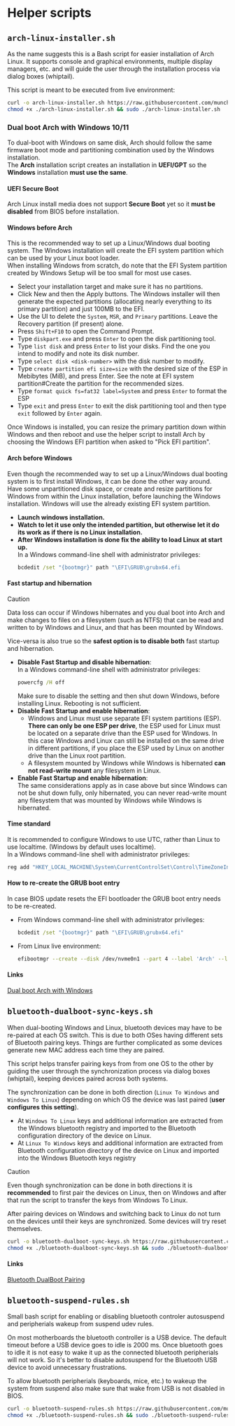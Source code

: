 # Helper scripts

## `arch-linux-installer.sh`
As the name suggests this is a Bash script for easier installation of Arch Linux.
It supports console and graphical environments, multiple display managers, etc. and will guide the user through the installation process via dialog boxes (whiptail).

This script is meant to be executed from live environment:
```bash
curl -o arch-linux-installer.sh https://raw.githubusercontent.com/munchauz3n/helper-scripts/refs/heads/main/arch-linux-installer.sh
chmod +x ./arch-linux-installer.sh && sudo ./arch-linux-installer.sh
```

### Dual boot Arch with Windows 10/11
To dual-boot with Windows on same disk, Arch should follow the same firmware boot mode and partitioning combination used by the Windows installation.  
The **Arch** installation script creates an installation in **UEFI/GPT** so the **Windows** installation **must use the same**.

#### UEFI Secure Boot
Arch Linux install media does not support **Secure Boot** yet so it **must be disabled** from BIOS before installation.

#### Windows before Arch
This is the recommended way to set up a Linux/Windows dual booting system. The Windows installation will create the EFI system partition which can be used by your Linux boot loader.  
When installing Windows from scratch, do note that the EFI System partition created by Windows Setup will be too small for most use cases.

- Select your installation target and make sure it has no partitions.
- Click New and then the Apply buttons. The Windows installer will then generate the expected partitions (allocating nearly everything to its primary partition) and just 100MB to the EFI.
- Use the UI to delete the `System`, `MSR`, and `Primary` partitions. Leave the Recovery partition (if present) alone.
- Press `Shift+F10` to open the Command Prompt.
- Type `diskpart.exe` and press `Enter` to open the disk partitioning tool.
- Type `list disk` and press `Enter` to list your disks. Find the one you intend to modify and note its disk number.
- Type `select disk <disk-number>` with the disk number to modify.
- Type `create partition efi size=size` with the desired size of the ESP in Mebibytes (MiB), and press Enter. See the note at EFI system partition#Create the partition for the recommended sizes.
- Type `format quick fs=fat32 label=System` and press `Enter` to format the ESP
- Type `exit` and press `Enter` to exit the disk partitioning tool and then type `exit` followed by `Enter` again.

Once Windows is installed, you can resize the primary partition down within Windows and then reboot and use the helper script to install Arch by choosing the Windows EFI partition when asked to "Pick EFI partition".

#### Arch before Windows
Even though the recommended way to set up a Linux/Windows dual booting system is to first install Windows, it can be done the other way around.
Have some unpartitioned disk space, or create and resize partitions for Windows from within the Linux installation, before launching the Windows installation. Windows will use the already existing EFI system partition.

- **Launch windows installation.**
- **Watch to let it use only the intended partition, but otherwise let it do its work as if there is no Linux installation.**
- **After Windows installation is done fix the ability to load Linux at start up.**  
  In a Windows command-line shell with administrator privileges:
  ```cmd
  bcdedit /set "{bootmgr}" path "\EFI\GRUB\grubx64.efi
  ```

#### Fast startup and hibernation
> [!CAUTION]
> Data loss can occur if Windows hibernates and you dual boot into Arch and make changes to files on a filesystem (such as NTFS) that can be read and written to by Windows and Linux, and that has been mounted by Windows.
>
> Vice-versa is also true so the **safest option is to disable both** fast startup and hibernation.

- **Disable Fast Startup and disable hibernation**:  
  In a Windows command-line shell with administrator privileges:
  ```cmd
  powercfg /H off
  ```
  Make sure to disable the setting and then shut down Windows, before installing Linux. Rebooting is not sufficient.
- **Disable Fast Startup and enable hibernation**:  
  - Windows and Linux must use separate EFI system partitions (ESP). **There can only be one ESP per drive**, the ESP used for Linux must be located on a separate drive than the ESP used for Windows.
    In this case Windows and Linux can still be installed on the same drive in different partitions, if you place the ESP used by Linux on another drive than the Linux root partition.
  - A filesystem mounted by Windows while Windows is hibernated **can not read-write mount** any filesystem in Linux.
- **Enable Fast Startup and enable hibernation**:  
  The same considerations apply as in case above but since Windows can not be shut down fully, only hibernated, you can never read-write mount any filesystem that was mounted by Windows while Windows is hibernated.

#### Time standard
It is recommended to configure Windows to use UTC, rather than Linux to use localtime. (Windows by default uses localtime).  
In a Windows command-line shell with administrator privileges:  
```cmd
reg add "HKEY_LOCAL_MACHINE\System\CurrentControlSet\Control\TimeZoneInformation" /v RealTimeIsUniversal /d 1 /t REG_DWORD /f
```

#### How to re-create the GRUB boot entry
In case BIOS update resets the EFI bootloader the GRUB boot entry needs to be re-created.

- From Windows command-line shell with administrator privileges:  
  ```cmd
  bcdedit /set "{bootmgr}" path "\EFI\GRUB\grubx64.efi"
  ```
- From Linux live environment:  
  ```bash
  efibootmgr --create --disk /dev/nvme0n1 --part 4 --label 'Arch' --loader '\EFI\GRUB\grubx64.efi'
  ```

#### Links
[Dual boot Arch with Windows](https://wiki.archlinux.org/title/Dual_boot_with_Windows)

## `bluetooth-dualboot-sync-keys.sh`
When dual-booting Windows and Linux, bluetooth devices may have to be re-paired at each OS switch. This is due to both OSes having different sets of Bluetooth pairing keys. Things are further complicated as some devices generate new MAC address each time they are paired.

This script helps transfer pairing keys from from one OS to the other by guiding the user through the synchronization process via dialog boxes (whiptail), keeping devices paired across both systems.

The synchronization can be done in both direction (`Linux To Windows` and `Windows To Linux`) depending on which OS the device was last paired (**user configures this setting**).
- At `Windows To Linux` keys and additional information are extracted from the Windows bluetooth registry and imported to the Bluetooth configuration directory of the device on Linux.
- At `Linux To Windows` keys and additional information are extracted from Bluetooth configuration directory of the device on Linux and imported into the Windows Bluetooth keys registry

> [!CAUTION]
> Even though synchronization can be done in both directions it is **recommended** to first pair the devices on Linux, then on Windows and after that run the script to transfer the keys from Windows To Linux.
>
> After pairing devices on Windows and switching back to Linux do not turn on the devices until their keys are synchronized. Some devices will try reset themselves.

```bash
curl -o bluetooth-dualboot-sync-keys.sh https://raw.githubusercontent.com/munchauz3n/helper-scripts/refs/heads/main/bluetooth-dualboot-sync-keys.sh
chmod +x ./bluetooth-dualboot-sync-keys.sh && sudo ./bluetooth-dualboot-sync-keys.sh
```

#### Links
[Bluetooth DualBoot Pairing](https://wiki.archlinux.org/title/Bluetooth#Dual_boot_pairing)

## `bluetooth-suspend-rules.sh`
Small bash script for enabling or disabling bluetooth controler autosuspend and peripherials wakeup from suspend udev rules.

On most motherboards the bluetooth controller is a USB device. The default timeout before a USB device goes to idle is 2000 ms.
Once bluetooth goes to idle it is not easy to wake it up as the connected bluetooth peripherials will not work. So it's better to disable autosuspend for the Bluetooth USB device to avoid unnecessary frustrations.

To allow bluetooth peripherials (keyboards, mice, etc.) to wakeup the system from suspend also make sure that wake from USB is not disabled in BIOS.

```bash
curl -o bluetooth-suspend-rules.sh https://raw.githubusercontent.com/munchauz3n/helper-scripts/refs/heads/main/bluetooth-suspend-rules.sh
chmod +x ./bluetooth-suspend-rules.sh && sudo ./bluetooth-suspend-rules.sh
```

